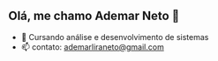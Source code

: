 ## Olá, me chamo Ademar Neto 👋

- 🔭 Cursando análise e desenvolvimento de sistemas
- 📫 contato: ademarliraneto@gmail.com  


